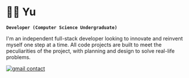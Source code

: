 # 👨‍💻 Yu

**`Developer (Computer Science Undergraduate)`**

I'm an independent full-stack developer looking to innovate and reinvent myself one step at a time. All code projects are built to meet the peculiarities of the project, with planning and design to solve real-life problems.

<p align="left">
    <a href="yufsdev@gmail.com">
        <img alt="gmail contact" title="My Gmail" src="https://img.shields.io/badge/Gmail-D14836?style=for-the-badge&logo=gmail&logoColor=white"/></
        a>
    
